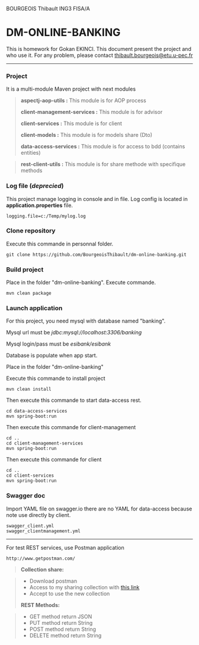 BOURGEOIS Thibault ING3 FISA/A

DM-ONLINE-BANKING
===================

This is homework for Gokan EKINCI.
This document present the project and who use it.
For any problem, please contact thibault.bourgeois@etu.u-pec.fr

----------

### <i class="icon-folder-open"></i> Project

It is a multi-module Maven project with next modules


> **aspectj-aop-utils :**
>This module is for AOP process
>
> **client-management-services :**
>This module is for advisor
>
> **client-services :**
>This module is for client
>
> **client-models :**
>This module is for models share (Dto)
>
> **data-access-services :**
>This module is for access to bdd (contains entities)
>

> **rest-client-utils :**
>This module is for share methode with specifique methods


### <i class="icon-file"></i> Log file (*deprecied*)
This project manage logging in console and in file. Log config is located in **application.properties** file.

    logging.file=c:/Temp/mylog.log

### <i class="icon-download"></i> Clone repository
Execute this commande in personnal folder.

    git clone https://github.com/BourgeoisThibault/dm-online-banking.git

### <i class="icon-cog"></i> Build project
Place in the folder "dm-online-banking". Execute commande.

    mvn clean package

### <i class="icon-cog"></i> Launch application
For this project, you need mysql with database named "banking".

Mysql url must be *jdbc:mysql://localhost:3306/banking*

Mysql login/pass must be *esibank/esibank*

Database is populate when app start.

Place in the folder "dm-online-banking"  

 Execute this commande to install project
 
	mvn clean install

 Then execute this commande to start data-access rest.

    cd data-access-services
	mvn spring-boot:run
    
 Then execute this commande for client-management
 
	cd ..
    cd client-management-services
	mvn spring-boot:run

 Then execute this commande for client
 
	cd ..
    cd client-services
	mvn spring-boot:run

### <i class="icon-cog"></i> Swagger doc
Import YAML file on swagger.io there are no YAML for data-access because note use directly by client.

    swagger_client.yml
    swagger_clientmanagement.yml

----------

For test REST services, use Postman application

    http://www.getpostman.com/

> **Collection share:**

> - Download postman
> - Access to my sharing collection with [this link](https://www.getpostman.com/collections/7f44df12418bf36ad638?_ga=2.1526577.180127832.1508328354-1042454206.1508328354)
> - Accept to use the new collection
> 
> **REST Methods:**

> - GET method return JSON
> - PUT method return String
> - POST method return String
> - DELETE method return String

